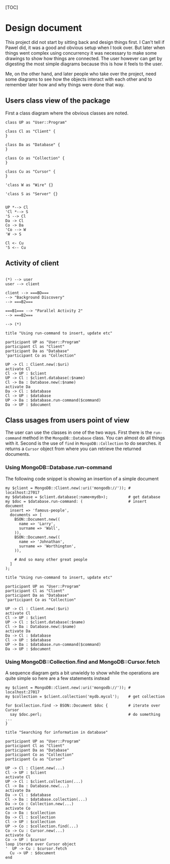 [TOC]

# Design document

This project did not start by sitting back and design things first. I Can't tell if Pawel did, it was a good and obvious setup when I took over. But later when things went complex using concurrency it was necessary to make some drawings to show how things are connected. The user however can get by digesting the most simple diagrams because this is how it feels to the user.

Me, on the other hand, and later people who take over the project, need some diagrams to see how the objects interact with each other and to remember later how and why things were done that way.


## Users class view of the package

First a class diagram where the obvious classes are noted.

```plantuml
class UP as "User::Program"

class Cl as "Client" {
}

class Da as "Database" {
}

class Co as "Collection" {
}

class Cu as "Cursor" {
}

'class W as "Wire" {}

'class S as "Server" {}


UP *--> Cl
'Cl *--> S
'S --> Cl
Da -> Cl
Co -> Da
'Co --> W
'W -> S

Cl <- Cu
'S <-- Cu

```

## Activity of client

```plantuml

(*) --> user
user --> client

client --> ===BD===
--> "Background Discovery"
--> ===B2===

===B1=== --> "Parallel Activity 2"
--> ===B2===

--> (*)

```

```plantuml
title "Using run-command to insert, update etc"

participant UP as "User::Program"
participant Cl as "Client"
participant Da as "Database"
'participant Co as "Collection"

UP -> Cl : Client.new(:$uri)
activate Cl
Cl -> UP : $client
UP -> Cl : $client.database(:$name)
Cl -> Da : Database.new(:$name)
activate Da
Da -> Cl : $database
Cl -> UP : $database
UP -> Da : $database.run-command($command)
Da -> UP : $document

```

## Class usages from users point of view

The user can use the classes in one of the two ways. First there is the `run-command` method in the `MongoDB::Database` class. You can almost do all things with it. Second is the use of `find` in `MongoDB::Collection` to do searches. it returns a `Cursor` object from where you can retrieve the returned documents.

### Using MongoDB::Database.run-command

The following code snippet is showing an insertion of a simple document
```
my $client = MongoDB::Client.new(:uri('mongodb://')); # localhost:27017
my $database = $client.database(:name<mydb>);         # get database
my $doc = $database.run-command: (                    # insert document
  insert => 'famous-people',
  documents => [
    BSON::Document.new((
      name => 'Larry',
      surname => 'Wall',
    )),
    BSON::Document.new((
      name => 'Johnathan',
      surname => 'Worthington',
    )),

    # And so many other great people
  ]
);
```

```plantuml
title "Using run-command to insert, update etc"

participant UP as "User::Program"
participant Cl as "Client"
participant Da as "Database"
'participant Co as "Collection"

UP -> Cl : Client.new(:$uri)
activate Cl
Cl -> UP : $client
UP -> Cl : $client.database(:$name)
Cl -> Da : Database.new(:$name)
activate Da
Da -> Cl : $database
Cl -> UP : $database
UP -> Da : $database.run-command($command)
Da -> UP : $document

```

### Using MongoDB::Collection.find and MongoDB::Cursor.fetch

A sequence diagram gets a bit unwieldy to show while the operations are quite simple so here are a few statements instead

```
my $client = MongoDB::Client.new(:uri('mongodb://')); # localhost:27017
my $collection = $client.collection('mydb.mycol');    # get collection

for $collection.find -> BSON::Document $doc {         # iterate over Cursor
  say $doc.perl;                                      # do something ...
}
```

```plantuml
title "Searching for information in database"

participant UP as "User::Program"
participant Cl as "Client"
participant Da as "Database"
participant Co as "Collection"
participant Cu as "Cursor"

UP -> Cl : Client.new(...)
Cl -> UP : $client
activate Cl
UP -> Cl : $client.collection(...)
Cl -> Da : Database.new(...)
activate Da
Da -> Cl : $database
Cl -> Da : $database.collection(...)
Da -> Co : Collection.new(...)
activate Co
Co -> Da : $collection
Da -> Cl : $collection
Cl -> UP : $collection
UP -> Co : $collection.find(...)
Co -> Cu : Cursor.new(...)
activate Cu
Co -> UP : $cursor
loop iterate over Cursor object
'  UP -> Cu : $cursor.fetch
  Cu -> UP : $document
end
```
